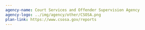 ```yaml
---
agency-name: Court Services and Offender Supervision Agency
agency-logo: ../img/agency/other/CSOSA.png
plan-link: https://www.csosa.gov/reports
---
```

